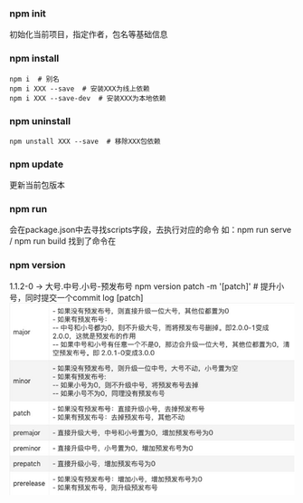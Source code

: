 ### npm init
初始化当前项目，指定作者，包名等基础信息

### npm install
```
npm i  # 别名
npm i XXX --save  # 安装XXX为线上依赖
npm i XXX --save-dev  # 安装XXX为本地依赖
```

### npm uninstall
```
npm unstall XXX --save  # 移除XXX包依赖
```

### npm update
更新当前包版本

### npm run
会在package.json中去寻找scripts字段，去执行对应的命令
如：npm run serve  /  npm run build
找到了命令在

### npm version
1.1.2-0  ->  大号.中号.小号-预发布号
npm version patch -m '[patch]'  # 提升小号，同时提交一个commit log [patch]
![](./version.png)
